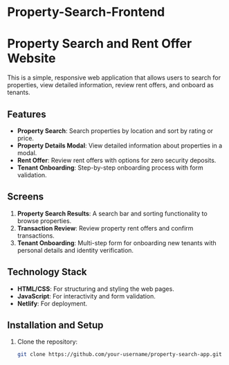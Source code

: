 # Property-Search-Frontend
# Property Search and Rent Offer Website

This is a simple, responsive web application that allows users to search for properties, view detailed information, review rent offers, and onboard as tenants.

## Features

- **Property Search**: Search properties by location and sort by rating or price.
- **Property Details Modal**: View detailed information about properties in a modal.
- **Rent Offer**: Review rent offers with options for zero security deposits.
- **Tenant Onboarding**: Step-by-step onboarding process with form validation.

## Screens

1. **Property Search Results**: A search bar and sorting functionality to browse properties.
2. **Transaction Review**: Review property rent offers and confirm transactions.
3. **Tenant Onboarding**: Multi-step form for onboarding new tenants with personal details and identity verification.

## Technology Stack

- **HTML/CSS**: For structuring and styling the web pages.
- **JavaScript**: For interactivity and form validation.
- **Netlify**: For deployment.

## Installation and Setup

1. Clone the repository:

   ```bash
   git clone https://github.com/your-username/property-search-app.git
